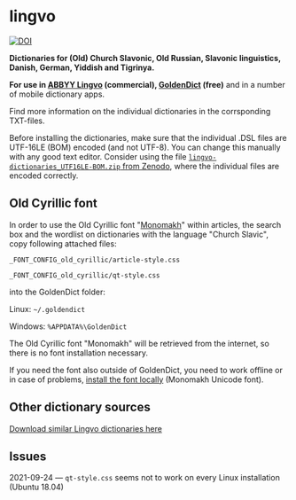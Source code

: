 # lingvo
[![DOI](https://zenodo.org/badge/DOI/10.5281/zenodo.5165145.svg)](https://doi.org/10.5281/zenodo.5165145)

**Dictionaries for (Old) Church Slavonic, Old Russian, Slavonic linguistics, Danish, German, Yiddish and Tigrinya.**

**For use in [ABBYY Lingvo](https://abbyy.store/lingvo-6-multi/) (commercial), [GoldenDict](http://goldendict.org/) (free)** and in a number of mobile dictionary apps.

Find more information on the individual dictionaries in the corrsponding TXT-files.

Before installing the dictionaries, make sure that the individual .DSL files are UTF-16LE (BOM) encoded (and not UTF-8). You can change this manually with any good text editor.
Consider using the file [`lingvo-dictionaries_UTF16LE-BOM.zip` from Zenodo](https://doi.org/10.5281/zenodo.5165145), where the individual files are encoded correctly.

## Old Cyrillic font
In order to use the Old Cyrillic font "[Monomakh](https://sci.ponomar.net/fonts.html#fonts-for-academic-work)" within articles, the search box and the wordlist on dictionaries with the language "Church Slavic", copy following attached files:

`_FONT_CONFIG_old_cyrillic/article-style.css`

`_FONT_CONFIG_old_cyrillic/qt-style.css`

into the GoldenDict folder:

Linux:		`~/.goldendict`

Windows:	`%APPDATA%\GoldenDict`

The Old Cyrillic font "Monomakh" will be retrieved from the internet, so there is no font installation necessary.

If you need the font also outside of GoldenDict, you need to work offline or in case of problems, [install the font locally](https://sci.ponomar.net/fonts.html#fonts-for-academic-work) (Monomakh Unicode font).

## Other dictionary sources
[Download similar Lingvo dictionaries here](http://lingvodics.com/dics/view/Church-Slavic)

## Issues
2021-09-24 ― `qt-style.css` seems not to work on every Linux installation (Ubuntu 18.04)


